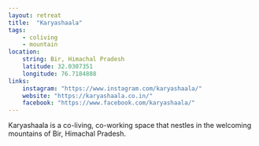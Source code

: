 ```yaml
--- 
layout: retreat
title:  "Karyashaala"
tags: 
    - coliving
    - mountain
location: 
    string: Bir, Himachal Pradesh
    latitude: 32.0307351
    longitude: 76.7184888
links:
    instagram: "https://www.instagram.com/karyashaala/"
    website: "https://karyashaala.co.in/"
    facebook: "https://www.facebook.com/karyashaala/"
---
```



Karyashaala is a co-living, co-working space that nestles in the welcoming mountains of Bir, Himachal Pradesh.

